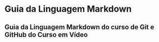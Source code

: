 # Guia da Linguagem Markdown
## Guia da Linguagem Markdown do curso de Git e GitHub do Curso em Vídeo


